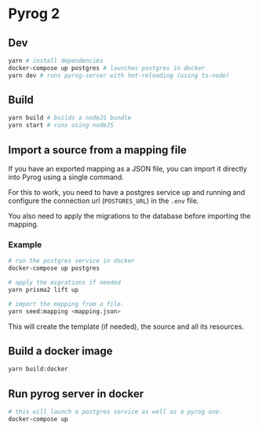 # Pyrog 2

## Dev

```sh
yarn # install dependencies
docker-compose up postgres # launches postgres in docker
yarn dev # runs pyrog-server with hot-reloading (using ts-node)
```

## Build

```sh
yarn build # builds a nodeJS bundle
yarn start # runs using nodeJS
```

## Import a source from a mapping file

If you have an exported mapping as a JSON file, you can import it directly into Pyrog using a single command.

For this to work, you need to have a postgres service up and running and configure the connection url (`POSTGRES_URL`) in the `.env` file.

You also need to apply the migrations to the database before importing the mapping.

### Example

```sh
# run the postgres service in docker
docker-compose up postgres

# apply the migrations if needed
yarn prisma2 lift up

# import the mapping from a file.
yarn seed:mapping <mapping.json>
```

This will create the template (if needed), the source and all its resources.

## Build a docker image

```sh
yarn build:docker
```

## Run pyrog server in docker

```sh
# this will launch a postgres service as well as a pyrog one.
docker-compose up
```
